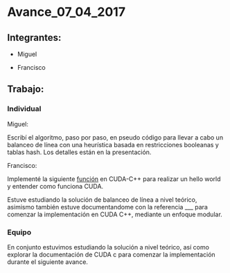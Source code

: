 # Avance_07_04_2017

## Integrantes:

* Miguel

* Francisco

## Trabajo:

### Individual

Miguel: 


Escribí el algoritmo, paso por paso, en pseudo código para llevar a cabo un balanceo de línea
con una heurística basada en restricciones booleanas y tablas hash. Los detalles están en la presentación.

Francisco:

Implementé la siguiente [función](codigo/funcion_imprime_hello_world_cuda.cu) en CUDA-C++ para realizar un hello world y entender como funciona CUDA.

Estuve estudiando la solución de balanceo de línea a nivel teórico, asimismo también estuve documentandome con la referencia ___ para comenzar la implementación en CUDA C++, mediante un enfoque modular. 

### Equipo

En conjunto estuvimos estudiando la solución a nivel teórico, así como explorar la documentación de CUDA c para comenzar la implementación durante el siguiente avance.